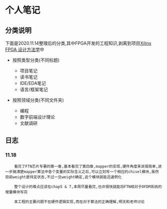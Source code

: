 [Xilinx FPGA 设计方法学]: https://github.com/

# 个人笔记

## 分类说明

下面是2020.11.14整理后的分类,其中FPGA开发的工程知识,剥离到项目[Xilinx FPGA 设计方法学]中

- 按照类型分类(不同标题)
    - 项目笔记
    - 读书笔记
    - IDE/EDA笔记
    - 语言/框架笔记

- 按照领域分类(不同文件夹)
    - 编程
    - 数字前端设计理论
    - 文献调研

## 日志

### 11.18
        看完了FTN芯片专著的第一章,基本看完了第四章,mapper的实现,硬件角度来说很简单,进一步搞清楚mapper算法中各个变量的实际含义之后,可以立刻写一个相应的chisel模块,虽然目前weight是待定状态,不过一旦weight确定,这个模块就能迅速例化

        整个设计的难点应该在chap5 & 7,本周尽量看完,也许很快就能将FTN相对于OFDM系统的增量模块写完

        本工程的主要问题不在硬件逻辑实现,而在对于算法的正确理解,明天和老师讨论

